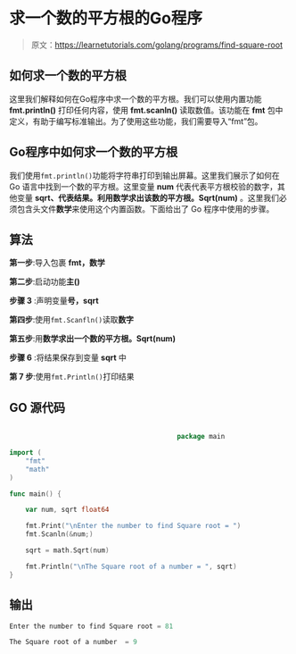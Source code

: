 # 求一个数的平方根的Go程序

> 原文：<https://learnetutorials.com/golang/programs/find-square-root>

## 如何求一个数的平方根

这里我们解释如何在Go程序中求一个数的平方根。我们可以使用内置功能 **fmt.println()** 打印任何内容，使用 **fmt.scanln()** 读取数值。该功能在 **fmt** 包中定义，有助于编写标准输出。为了使用这些功能，我们需要导入“fmt”包。

## Go程序中如何求一个数的平方根

我们使用`fmt.println()`功能将字符串打印到输出屏幕。这里我们展示了如何在 Go 语言中找到一个数的平方根。这里变量 **num** 代表代表平方根校验的数字，其他变量 **sqrt、**代表结果。利用**数学求出该数的平方根。Sqrt(num)** 。这里我们必须包含头文件**数学**来使用这个内置函数。下面给出了 Go 程序中使用的步骤。

## 算法

**第一步**:导入包裹 **fmt，数学**

**第二步**:启动功能**主()**

**步骤 3** :声明变量**号，sqrt**

**第四步**:使用`fmt.Scanfln()`读取**数字**

**第五步**:用**数学求出一个数的平方根。Sqrt(num)**

**步骤 6** :将结果保存到变量 **sqrt** 中

**第 7 步**:使用`fmt.Println()`打印结果

## GO 源代码

```go

                                          package main

import (
    "fmt"
    "math"
)

func main() {

    var num, sqrt float64

    fmt.Print("\nEnter the number to find Square root = ")
    fmt.Scanln(&num;)

    sqrt = math.Sqrt(num)

    fmt.Println("\nThe Square root of a number = ", sqrt)
}

```

## 输出

```go
Enter the number to find Square root = 81

The Square root of a number  = 9
```